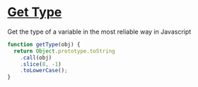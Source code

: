 [Get Type](https://ultimatecourses.com/course/javascript-basics/correctly-type-checking-objects)
===

Get the type of a variable in the most reliable way in Javascript

```javascript
function getType(obj) {
  return Object.prototype.toString
    .call(obj)
    .slice(8, -1)
    .toLowerCase();
}
```